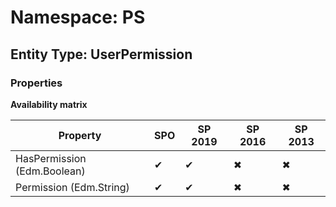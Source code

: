 # Namespace: PS

## Entity Type: UserPermission

### Properties

**Availability matrix**

Property | SPO | SP 2019 | SP 2016 | SP 2013
----------|-----|---------|---------|--------
HasPermission (Edm.Boolean) | ✔ | ✔ | ✖ | ✖
Permission (Edm.String) | ✔ | ✔ | ✖ | ✖

